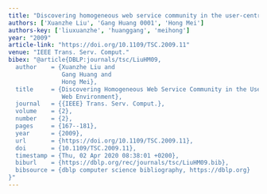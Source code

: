 ```yaml
---
title: "Discovering homogeneous web service community in the user-centric web environment"
authors: ['Xuanzhe Liu', 'Gang Huang 0001', 'Hong Mei']
authors-key: ['liuxuanzhe', 'huanggang', 'meihong']
year: "2009"
article-link: "https://doi.org/10.1109/TSC.2009.11"
venue: "IEEE Trans. Serv. Comput."
bibex: "@article{DBLP:journals/tsc/LiuHM09,
  author    = {Xuanzhe Liu and
               Gang Huang and
               Hong Mei},
  title     = {Discovering Homogeneous Web Service Community in the User-Centric
               Web Environment},
  journal   = {{IEEE} Trans. Serv. Comput.},
  volume    = {2},
  number    = {2},
  pages     = {167--181},
  year      = {2009},
  url       = {https://doi.org/10.1109/TSC.2009.11},
  doi       = {10.1109/TSC.2009.11},
  timestamp = {Thu, 02 Apr 2020 08:38:01 +0200},
  biburl    = {https://dblp.org/rec/journals/tsc/LiuHM09.bib},
  bibsource = {dblp computer science bibliography, https://dblp.org}
}"
---
```

